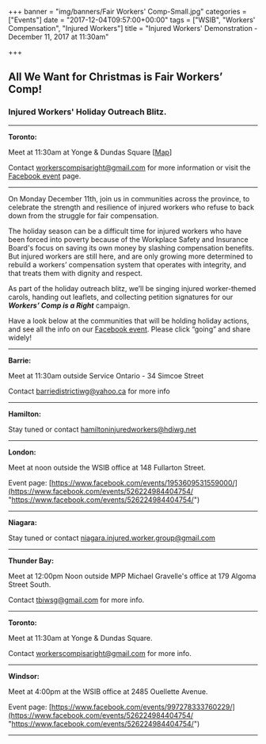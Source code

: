 +++
banner = "img/banners/Fair Workers' Comp-Small.jpg"
categories = ["Events"]
date = "2017-12-04T09:57:00+00:00"
tags = ["WSIB", "Workers' Compensation", "Injured Workers"]
title = "Injured Workers' Demonstration - December 11, 2017 at 11:30am"

+++
## **All We Want for Christmas is Fair Workers’ Comp!**

### **Injured Workers' Holiday Outreach Blitz.**

---

**Toronto:**

Meet at 11:30am at Yonge & Dundas Square \[[Map](https://www.google.ca/maps/place/Yonge-Dundas+Square/@43.6560359,-79.3802357,15z/data=!4m5!3m4!1s0x0:0xfba1e6ac7018788a!8m2!3d43.6560359!4d-79.3802357)\]

Contact [workerscompisaright@gmail.com](mailto:workerscompisaright@gmail.com) for more information or visit the [Facebook event](https://www.facebook.com/events/526224984404754/) page.

---

On Monday December 11th, join us in communities across the province, to celebrate the strength and resilience of injured workers who refuse to back down from the struggle for fair compensation.

The holiday season can be a difficult time for injured workers who have been forced into poverty because of the Workplace Safety and Insurance Board's focus on saving its own money by slashing compensation benefits. But injured workers are still here, and are only growing more determined to rebuild a workers’ compensation system that operates with integrity, and that treats them with dignity and respect.

As part of the holiday outreach blitz, we’ll be singing injured worker-themed carols, handing out leaflets, and collecting petition signatures for our **_Workers’ Comp is a Right_** campaign.

Have a look below at the communities that will be holding holiday actions, and see all the info on our [Facebook event](https://www.facebook.com/events/526224984404754/). Please click “going” and share widely!

---

**Barrie:**

Meet at 11:30am outside Service Ontario - 34 Simcoe Street

Contact [barriedistrictiwg@yahoo.ca](mailto:barriedistrictiwg@yahoo.ca) for more info

---

**Hamilton:**

Stay tuned or contact [hamiltoninjuredworkers@hdiwg.net](mailto:hamiltoninjuredworkers@hdiwg.net)

---

**London:**

Meet at noon outside the WSIB office at 148 Fullarton Street.

Event page: [https://www.facebook.com/events/1953609531559000/](https://www.facebook.com/events/526224984404754/ "https://www.facebook.com/events/526224984404754/")

---

**Niagara:**

Stay tuned or contact [niagara.injured.worker.group@gmail.com](mailto:niagara.injured.worker.group@gmail.com)

---

**Thunder Bay:**

Meet at 12:00pm Noon outside MPP Michael Gravelle's office at 179 Algoma Street South.

Contact [tbiwsg@gmail.com](mailto:tbiwsg@gmail.com) for more info.

---

**Toronto:**

Meet at 11:30am at Yonge & Dundas Square.

Contact [workerscompisaright@gmail.com](mailto:workerscompisaright@gmail.com) for more info.

---

**Windsor:**

Meet at 4:00pm at the WSIB office at 2485 Ouellette Avenue.

Event page: [https://www.facebook.com/events/997278333760229/](https://www.facebook.com/events/526224984404754/ "https://www.facebook.com/events/526224984404754/")

---